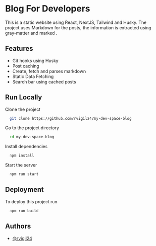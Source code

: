 
# Blog For Developers

This is a static website using React, NextJS, Tailwind and Husky. The project uses Markdown for the posts, the information is extracted using gray-matter and marked .
## Features

- Git hooks using Husky
- Post caching
- Create, fetch and parses markdown
- Static Data Fetching
- Search bar using cached posts

  
## Run Locally

Clone the project

```bash
  git clone https://github.com/rvigil24/my-dev-space-blog
```

Go to the project directory

```bash
  cd my-dev-space-blog
```

Install dependencies

```bash
  npm install
```

Start the server

```bash
  npm run start
```

  
## Deployment

To deploy this project run

```bash
  npm run build
```

  
## Authors

- [@rvigil24](https://www.github.com/rvigil24)

  